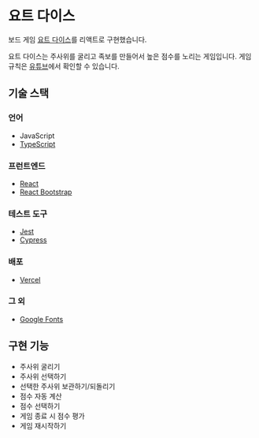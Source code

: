 # 요트 다이스

보드 게임 [요트 다이스](https://www.koreaboardgames.com/boardgame/game_view.php?prd_idx=17111)를 리액트로 구현했습니다.

요트 다이스는 주사위를 굴리고 족보를 만들어서 높은 점수를 노리는 게임입니다. 게임 규칙은 [유튜브](https://youtu.be/yXno1hggmbw)에서 확인할 수 있습니다.

## 기술 스택

### 언어

- JavaScript
- [TypeScript](https://www.typescriptlang.org/)

### 프런트엔드

- [React](https://reactjs.org/)
- [React Bootstrap](https://react-bootstrap.github.io/)

### 테스트 도구

- [Jest](https://jestjs.io/)
- [Cypress](https://docs.cypress.io/)

### 배포

- [Vercel](https://vercel.com/)

### 그 외

- [Google Fonts](https://fonts.google.com/)

## 구현 기능

- 주사위 굴리기
- 주사위 선택하기
- 선택한 주사위 보관하기/되돌리기
- 점수 자동 계산
- 점수 선택하기
- 게임 종료 시 점수 평가
- 게임 재시작하기
